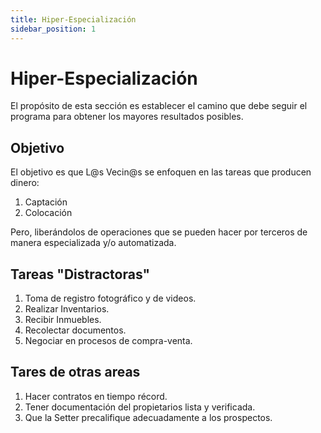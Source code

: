 ```yaml
---
title: Hiper-Especialización
sidebar_position: 1
---
```


# Hiper-Especialización

El propósito de esta sección es establecer el camino que debe seguir el programa para obtener los mayores resultados posibles.

## Objetivo

El objetivo es que L@s Vecin@s se enfoquen en las tareas que producen dinero:

1. Captación
2. Colocación

Pero, liberándolos de operaciones que se pueden hacer por terceros de manera especializada y/o automatizada.

## Tareas "Distractoras"

1. Toma de registro fotográfico y de videos.
2. Realizar Inventarios.
3. Recibir Inmuebles.
4. Recolectar documentos.
5. Negociar en procesos de compra-venta.

## Tares de otras areas

1. Hacer contratos en tiempo récord.
2. Tener documentación del propietarios lista y verificada.
3. Que la Setter precalifique adecuadamente a los prospectos.